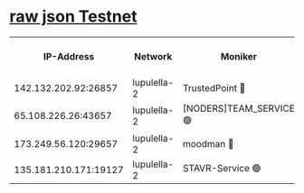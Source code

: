 [raw json Testnet](https://rpc-check.jaclalt.stavr.tech/jaclalt/rpc-jaclalt-result.json)
=

<table><tr><th>IP-Address</th><th>Network</th><th>Moniker</th><th>Latest Block Height</th><th>Earliest Block Height</th><th>Catching Up</th><th>Tx Index</th><th>Voting Power</th><th>Scan Time</th></tr><tr><td>142.132.202.92:26857</td><td>lupulella-2</td><td>TrustedPoint 🔴</td><td>6668671</td><td>6282001</td><td>False</td><td>off</td><td>5</td><td>2024-02-14T20:18:25.314717075UTC</td></tr><tr><td>65.108.226.26:43657</td><td>lupulella-2</td><td>[NODERS]TEAM_SERVICE 🟢</td><td>6668671</td><td>6282001</td><td>False</td><td>on</td><td>0</td><td>2024-02-14T20:18:25.771432718UTC</td></tr><tr><td>173.249.56.120:29657</td><td>lupulella-2</td><td>moodman 🔴</td><td>6668671</td><td>6568671</td><td>False</td><td>off</td><td>940134</td><td>2024-02-14T20:18:24.980954781UTC</td></tr><tr><td>135.181.210.171:19127</td><td>lupulella-2</td><td>STAVR-Service 🟢</td><td>6668669</td><td>6667001</td><td>False</td><td>on</td><td>0</td><td>2024-02-14T20:18:16.366851417UTC</td></tr></table>
